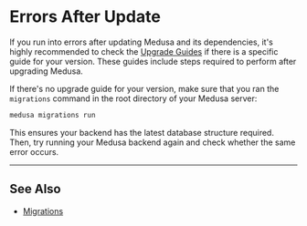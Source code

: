 # Errors After Update

If you run into errors after updating Medusa and its dependencies, it's highly recommended to check the [Upgrade Guides](../advanced/backend/upgrade-guides/index.mdx) if there is a specific guide for your version. These guides include steps required to perform after upgrading Medusa.

If there's no upgrade guide for your version, make sure that you ran the `migrations` command in the root directory of your Medusa server:

```bash
medusa migrations run
```

This ensures your backend has the latest database structure required. Then, try running your Medusa backend again and check whether the same error occurs.

---

## See Also

- [Migrations](../advanced/backend/migrations/index.md)